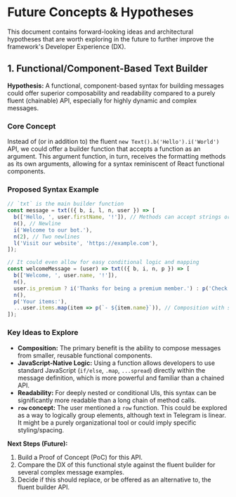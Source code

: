 
# Future Concepts & Hypotheses

This document contains forward-looking ideas and architectural hypotheses that are worth exploring in the future to further improve the framework's Developer Experience (DX).

## 1. Functional/Component-Based Text Builder

**Hypothesis:** A functional, component-based syntax for building messages could offer superior composability and readability compared to a purely fluent (chainable) API, especially for highly dynamic and complex messages.

### Core Concept

Instead of (or in addition to) the fluent `new Text().b('Hello').i('World')` API, we could offer a builder function that accepts a function as an argument. This argument function, in turn, receives the formatting methods as its own arguments, allowing for a syntax reminiscent of React functional components.

### Proposed Syntax Example

```typescript
// `txt` is the main builder function
const message = txt(({ b, i, l, n, user }) => [
  b(['Hello, ', user.firstName, '!']), // Methods can accept strings or arrays of fragments
  n(), // Newline
  i('Welcome to our bot.'),
  n(2), // Two newlines
  l('Visit our website', 'https://example.com'),
]);

// It could even allow for easy conditional logic and mapping
const welcomeMessage = (user) => txt(({ b, i, n, p }) => [
  b(['Welcome, ', user.name, '!']),
  n(),
  user.is_premium ? i('Thanks for being a premium member.') : p('Check out our premium offers.'),
  n(),
  p('Your items:'),
  ...user.items.map(item => p(`- ${item.name}`)), // Composition with standard JS
]);
```

### Key Ideas to Explore

*   **Composition:** The primary benefit is the ability to compose messages from smaller, reusable functional components.
*   **JavaScript-Native Logic:** Using a function allows developers to use standard JavaScript (`if/else`, `.map`, `...spread`) directly within the message definition, which is more powerful and familiar than a chained API.
*   **Readability:** For deeply nested or conditional UIs, this syntax can be significantly more readable than a long chain of method calls.
*   **`row` concept:** The user mentioned a `row` function. This could be explored as a way to logically group elements, although text in Telegram is linear. It might be a purely organizational tool or could imply specific styling/spacing.

**Next Steps (Future):**

1.  Build a Proof of Concept (PoC) for this API.
2.  Compare the DX of this functional style against the fluent builder for several complex message examples.
3.  Decide if this should replace, or be offered as an alternative to, the fluent builder API.
